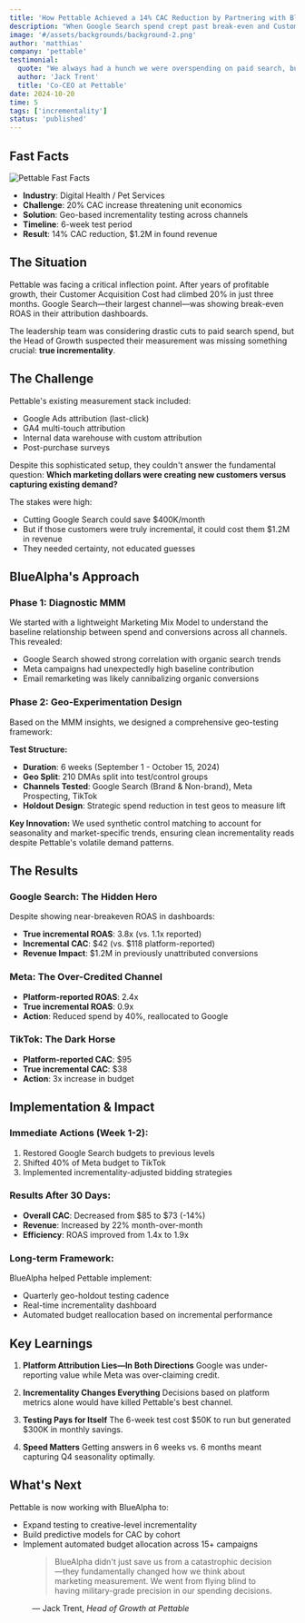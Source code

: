 ```yaml
---
title: 'How Pettable Achieved a 14% CAC Reduction by Partnering with BlueAlpha'
description: "When Google Search spend crept past break-even and Customer Acquisition Cost (CAC) climbed 20%, Pettable's marketing team needed facts, not hunches: Which dollars were truly incremental, and which were cannibalizing organic sales? Existing dashboards couldn't prove causality at the campaign level."
image: '#/assets/backgrounds/background-2.png'
author: 'matthias'
company: 'pettable'
testimonial:
  quote: "We always had a hunch we were overspending on paid search, but couldn't pinpoint exactly where or by how much. BlueAlpha revealed substantial six‑figure savings, giving us the clarity and confidence to reinvest significantly in truly incremental top‑of‑funnel campaigns."
  author: 'Jack Trent'
  title: 'Co-CEO at Pettable'
date: 2024-10-20
time: 5
tags: ['incrementality']
status: 'published'
---
```


## Fast Facts

![Pettable Fast Facts](#/assets/case-studies/pettable/key-metrics-overview.webp)

- **Industry**: Digital Health / Pet Services
- **Challenge**: 20% CAC increase threatening unit economics
- **Solution**: Geo-based incrementality testing across channels
- **Timeline**: 6-week test period
- **Result**: 14% CAC reduction, $1.2M in found revenue

## The Situation

Pettable was facing a critical inflection point. After years of profitable growth, their Customer Acquisition Cost had climbed 20% in just three months. Google Search—their largest channel—was showing break-even ROAS in their attribution dashboards.

The leadership team was considering drastic cuts to paid search spend, but the Head of Growth suspected their measurement was missing something crucial: **true incrementality**.

## The Challenge

Pettable's existing measurement stack included:

- Google Ads attribution (last-click)
- GA4 multi-touch attribution
- Internal data warehouse with custom attribution
- Post-purchase surveys

Despite this sophisticated setup, they couldn't answer the fundamental question: **Which marketing dollars were creating new customers versus capturing existing demand?**

The stakes were high:

- Cutting Google Search could save $400K/month
- But if those customers were truly incremental, it could cost them $1.2M in revenue
- They needed certainty, not educated guesses

## BlueAlpha's Approach

### Phase 1: Diagnostic MMM

We started with a lightweight Marketing Mix Model to understand the baseline relationship between spend and conversions across all channels. This revealed:

- Google Search showed strong correlation with organic search trends
- Meta campaigns had unexpectedly high baseline contribution
- Email remarketing was likely cannibalizing organic conversions

### Phase 2: Geo-Experimentation Design

Based on the MMM insights, we designed a comprehensive geo-testing framework:

**Test Structure:**

- **Duration**: 6 weeks (September 1 - October 15, 2024)
- **Geo Split**: 210 DMAs split into test/control groups
- **Channels Tested**: Google Search (Brand & Non-brand), Meta Prospecting, TikTok
- **Holdout Design**: Strategic spend reduction in test geos to measure lift

**Key Innovation:** We used synthetic control matching to account for seasonality and market-specific trends, ensuring clean incrementality reads despite Pettable's volatile demand patterns.

## The Results

### Google Search: The Hidden Hero

Despite showing near-breakeven ROAS in dashboards:

- **True incremental ROAS**: 3.8x (vs. 1.1x reported)
- **Incremental CAC**: $42 (vs. $118 platform-reported)
- **Revenue Impact**: $1.2M in previously unattributed conversions

### Meta: The Over-Credited Channel

- **Platform-reported ROAS**: 2.4x
- **True incremental ROAS**: 0.9x
- **Action**: Reduced spend by 40%, reallocated to Google

### TikTok: The Dark Horse

- **Platform-reported CAC**: $95
- **True incremental CAC**: $38
- **Action**: 3x increase in budget

## Implementation & Impact

### Immediate Actions (Week 1-2):

1. Restored Google Search budgets to previous levels
2. Shifted 40% of Meta budget to TikTok
3. Implemented incrementality-adjusted bidding strategies

### Results After 30 Days:

- **Overall CAC**: Decreased from $85 to $73 (-14%)
- **Revenue**: Increased by 22% month-over-month
- **Efficiency**: ROAS improved from 1.4x to 1.9x

### Long-term Framework:

BlueAlpha helped Pettable implement:

- Quarterly geo-holdout testing cadence
- Real-time incrementality dashboard
- Automated budget reallocation based on incremental performance

## Key Learnings

1. **Platform Attribution Lies—In Both Directions**
   Google was under-reporting value while Meta was over-claiming credit.

2. **Incrementality Changes Everything**
   Decisions based on platform metrics alone would have killed Pettable's best channel.

3. **Testing Pays for Itself**
   The 6-week test cost $50K to run but generated $300K in monthly savings.

4. **Speed Matters**
   Getting answers in 6 weeks vs. 6 months meant capturing Q4 seasonality optimally.

## What's Next

Pettable is now working with BlueAlpha to:

- Expand testing to creative-level incrementality
- Build predictive models for CAC by cohort
- Implement automated budget allocation across 15+ campaigns

<figure>
   <blockquote>
      <p>BlueAlpha didn't just save us from a catastrophic decision—they fundamentally changed how we think about marketing measurement. We went from flying blind to having military-grade precision in our spending decisions.</p>
   </blockquote>
   <figcaption>
      — Jack Trent, <cite>Head of Growth at Pettable</cite>
   </figcaption>
</figure>
